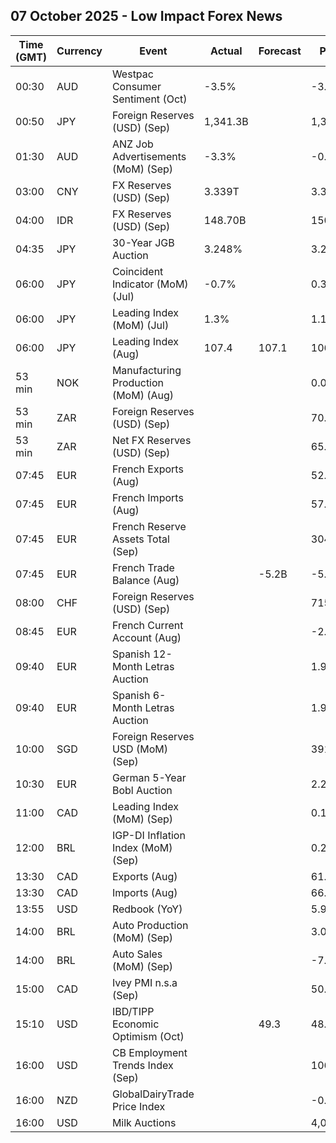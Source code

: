 ## 07 October 2025 - Low Impact Forex News

| Time (GMT) | Currency | Event | Actual | Forecast | Previous |
|------|----------|-------|--------|----------|----------|
| 00:30 | AUD | Westpac Consumer Sentiment (Oct) | -3.5% |  | -3.1% |
| 00:50 | JPY | Foreign Reserves (USD) (Sep) | 1,341.3B |  | 1,324.2B |
| 01:30 | AUD | ANZ Job Advertisements (MoM) (Sep) | -3.3% |  | -0.3% |
| 03:00 | CNY | FX Reserves (USD) (Sep) | 3.339T |  | 3.322T |
| 04:00 | IDR | FX Reserves (USD) (Sep) | 148.70B |  | 150.70B |
| 04:35 | JPY | 30-Year JGB Auction | 3.248% |  | 3.264% |
| 06:00 | JPY | Coincident Indicator (MoM) (Jul) | -0.7% |  | 0.3% |
| 06:00 | JPY | Leading Index (MoM) (Jul) | 1.3% |  | 1.1% |
| 06:00 | JPY | Leading Index (Aug) | 107.4 | 107.1 | 106.1 |
| 53 min | NOK | Manufacturing Production (MoM) (Aug) |  |  | 0.0% |
| 53 min | ZAR | Foreign Reserves (USD) (Sep) |  |  | 70.42B |
| 53 min | ZAR | Net FX Reserves (USD) (Sep) |  |  | 65.899B |
| 07:45 | EUR | French Exports (Aug) |  |  | 52.1B |
| 07:45 | EUR | French Imports (Aug) |  |  | 57.7B |
| 07:45 | EUR | French Reserve Assets Total (Sep) |  |  | 304,802.0M |
| 07:45 | EUR | French Trade Balance (Aug) |  | -5.2B | -5.6B |
| 08:00 | CHF | Foreign Reserves (USD) (Sep) |  |  | 715,124.0B |
| 08:45 | EUR | French Current Account (Aug) |  |  | -2.50B |
| 09:40 | EUR | Spanish 12-Month Letras Auction |  |  | 1.986% |
| 09:40 | EUR | Spanish 6-Month Letras Auction |  |  | 1.958% |
| 10:00 | SGD | Foreign Reserves USD (MoM) (Sep) |  |  | 391.3B |
| 10:30 | EUR | German 5-Year Bobl Auction |  |  | 2.290% |
| 11:00 | CAD | Leading Index (MoM) (Sep) |  |  | 0.14% |
| 12:00 | BRL | IGP-DI Inflation Index (MoM) (Sep) |  |  | 0.20% |
| 13:30 | CAD | Exports (Aug) |  |  | 61.86B |
| 13:30 | CAD | Imports (Aug) |  |  | 66.80B |
| 13:55 | USD | Redbook (YoY) |  |  | 5.9% |
| 14:00 | BRL | Auto Production (MoM) (Sep) |  |  | 3.0% |
| 14:00 | BRL | Auto Sales (MoM) (Sep) |  |  | -7.3% |
| 15:00 | CAD | Ivey PMI n.s.a (Sep) |  |  | 50.0 |
| 15:10 | USD | IBD/TIPP Economic Optimism (Oct) |  | 49.3 | 48.7 |
| 16:00 | USD | CB Employment Trends Index (Sep) |  |  | 106.41 |
| 16:00 | NZD | GlobalDairyTrade Price Index |  |  | -0.8% |
| 16:00 | USD | Milk Auctions |  |  | 4,041.0 |
